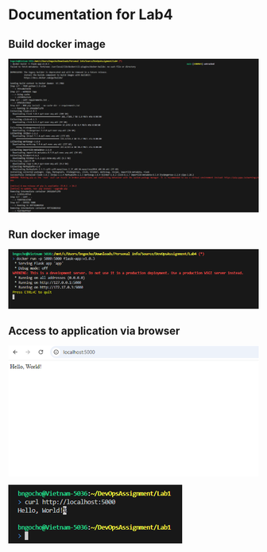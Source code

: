 # Documentation for Lab4

## Build docker image
![alt text](image-1.png)

## Run docker image

![alt text](image-2.png)

## Access to application via browser
![alt text](image-3.png)

![alt text](image-4.png)
